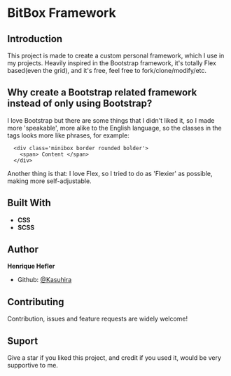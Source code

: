 # BitBox Framework

## Introduction

This project is made to create a custom personal framework, which I use in my projects.
Heavily inspired in the Bootstrap framework, it's totally Flex based(even the grid), and
it's free, feel free to fork/clone/modify/etc.

## Why create a Bootstrap related framework instead of only using Bootstrap?

I love Bootstrap but there are some things that I didn't liked it, so I made
more 'speakable', more alike to the English language, so the classes in the tags
looks more like phrases, for example:

```
  <div class='minibox border rounded bolder'>
    <span> Content </span>
  </div>
```

Another thing is that: I love Flex, so I tried to do as 'Flexier' as possible,
making more self-adjustable.

## Built With

- **CSS**
- **SCSS**

## Author

**Henrique Hefler**

- Github: [@Kasuhira](https://github.com/Kasuhira)

## Contributing

Contribution, issues and feature requests are widely welcome!

## Suport

Give a star if you liked this project, and credit if you used it, would be very
supportive to me.
